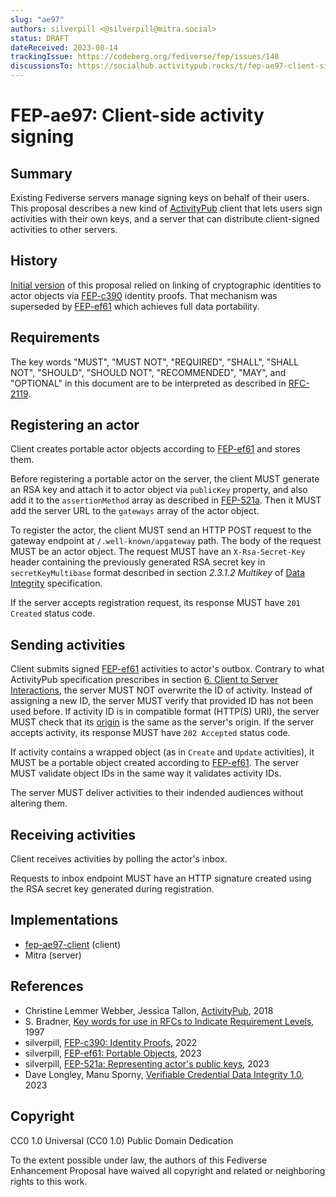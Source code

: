 ```yaml
---
slug: "ae97"
authors: silverpill <@silverpill@mitra.social>
status: DRAFT
dateReceived: 2023-08-14
trackingIssue: https://codeberg.org/fediverse/fep/issues/148
discussionsTo: https://socialhub.activitypub.rocks/t/fep-ae97-client-side-activity-signing/3502
---
```

# FEP-ae97: Client-side activity signing

## Summary

Existing Fediverse servers manage signing keys on behalf of their users. This proposal describes a new kind of [ActivityPub][ActivityPub] client that lets users sign activities with their own keys, and a server that can distribute client-signed activities to other servers.

## History

[Initial version](https://codeberg.org/fediverse/fep/src/commit/fc9c65daca267be9f91761ed854eac9e829222a2/fep/ae97/fep-ae97.md) of this proposal relied on linking of cryptographic identities to actor objects via [FEP-c390] identity proofs. That mechanism was superseded by [FEP-ef61] which achieves full data portability.

## Requirements

The key words "MUST", "MUST NOT", "REQUIRED", "SHALL", "SHALL NOT", "SHOULD", "SHOULD NOT", "RECOMMENDED", "MAY", and "OPTIONAL" in this document are to be interpreted as described in [RFC-2119][RFC-2119].

## Registering an actor

Client creates portable actor objects according to [FEP-ef61] and stores them.

Before registering a portable actor on the server, the client MUST generate an RSA key and attach it to actor object via `publicKey` property, and also add it to the `assertionMethod` array as described in [FEP-521a]. Then it MUST add the server URL to the `gateways` array of the actor object.

To register the actor, the client MUST send an HTTP POST request to the gateway endpoint at `/.well-known/apgateway` path. The body of the request MUST be an actor object. The request MUST have an `X-Rsa-Secret-Key` header containing the previously generated RSA secret key in `secretKeyMultibase` format described in section *2.3.1.2 Multikey* of [Data Integrity](https://www.w3.org/TR/vc-data-integrity/#multikey) specification.

If the server accepts registration request, its response MUST have `201 Created` status code.

## Sending activities

Client submits signed [FEP-ef61] activities to actor's outbox. Contrary to what ActivityPub specification prescribes in section [6. Client to Server Interactions](https://www.w3.org/TR/activitypub/#client-to-server-interactions), the server MUST NOT overwrite the ID of activity. Instead of assigning a new ID, the server MUST verify that provided ID has not been used before. If activity ID is in compatible format (HTTP(S) URI), the server MUST check that its [origin](https://developer.mozilla.org/en-US/docs/Glossary/Origin) is the same as the server's origin. If the server accepts activity, its response MUST have `202 Accepted` status code.

If activity contains a wrapped object (as in `Create` and `Update` activities), it MUST be a portable object created according to [FEP-ef61]. The server MUST validate object IDs in the same way it validates activity IDs.

The server MUST deliver activities to their indended audiences without altering them.

## Receiving activities

Client receives activities by polling the actor's inbox.

Requests to inbox endpoint MUST have an HTTP signature created using the RSA secret key generated during registration.

## Implementations

- [fep-ae97-client](https://codeberg.org/silverpill/fep-ae97-client) (client)
- Mitra (server)

## References

- Christine Lemmer Webber, Jessica Tallon, [ActivityPub][ActivityPub], 2018
- S. Bradner, [Key words for use in RFCs to Indicate Requirement Levels][RFC-2119], 1997
- silverpill, [FEP-c390: Identity Proofs][FEP-c390], 2022
- silverpill, [FEP-ef61: Portable Objects][FEP-ef61], 2023
- silverpill, [FEP-521a: Representing actor's public keys][FEP-521a], 2023
- Dave Longley, Manu Sporny, [Verifiable Credential Data Integrity 1.0][DataIntegrity], 2023

[ActivityPub]: https://www.w3.org/TR/activitypub/
[RFC-2119]: https://tools.ietf.org/html/rfc2119.html
[FEP-c390]: https://codeberg.org/fediverse/fep/src/branch/main/fep/c390/fep-c390.md
[FEP-ef61]: https://codeberg.org/fediverse/fep/src/branch/main/fep/ef61/fep-ef61.md
[FEP-521a]: https://codeberg.org/fediverse/fep/src/branch/main/fep/521a/fep-521a.md
[DataIntegrity]: https://www.w3.org/TR/vc-data-integrity/

## Copyright

CC0 1.0 Universal (CC0 1.0) Public Domain Dedication

To the extent possible under law, the authors of this Fediverse Enhancement Proposal have waived all copyright and related or neighboring rights to this work.
